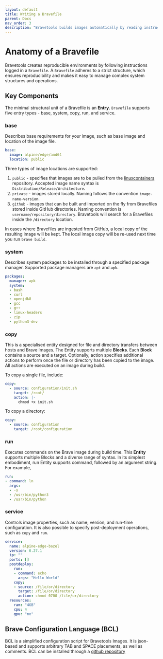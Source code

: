 ```yaml
---
layout: default
title: Writing a Bravefile
parent: Docs
nav_order: 3
description: "Bravetools builds images automatically by reading instructions from a Bravefile."
---
```


# Anatomy of a Bravefile

Bravetools creates reproducible environments by following instructions logged in a ``Bravefile``. A ``Bravefile`` adheres to a strict structure, which ensures reproducibility and makes it easy to manage complex system structures and operations.

## Key Components

The minimal structural unit of a Bravefile is an **Entry**. ``Bravefile`` supports five entry types - base, system, copy, run, and service.

### base
Describes base requirements for your image, such as base image and location of the image file.

```yaml
base:
  image: alpine/edge/amd64
  location: public
```

Three types of image locations are supported:

1. ``public`` - specifies that images are to be pulled from the [linuxcontainers](https://images.linuxcontainers.org) repository. Accepted image name syntax is ``Distribution/Release/Architecture``.
2. ``private`` - images stored locally. Naming follows the convention ``image-name-version``.
3. ``github`` - images that can be built and imported on the fly from Bravefiles stored inside GitHub directories. Naming convention is ``username/repository/directory``. Bravetools will search for a Bravefiles inside the ``/directory`` location.

In cases where Bravefiles are ingested from GitHub, a local copy of the resulting image will be kept. The local image copy will be re-used next time you run ``brave build``.

### system
Describes system packages to be installed through a specified package manager. Supported package managers are ``apt`` and ``apk``.

```yaml
packages:
  manager: apk
  system:
  - bash
  - curl
  - openjdk8
  - gcc
  - g++
  - linux-headers
  - zip
  - python3-dev
```

### copy
This is a specialised entity designed for file and directory transfers between hosts and Brave Images. The Entity supports multiple **Blocks**. Each **Block** contains a source and a target. Optionally, action specifies additional actions to perform once the file or directory has been copied to the image. All actions are executed on an image during build.

To copy a single file, include:
```yaml
copy:
  - source: configuration/init.sh
    target: /root/
    action: |-
      chmod +x init.sh
```

To copy a directory:
```yaml
copy:
  - source: configuration
    target: /root/configuration
```

### run
Executes commands on the Brave image during build time. This **Entity** supports multiple Blocks and a diverse range of syntax. In its simplest embodiment, run Entity supports command, followed by an argument string. For example,

```yaml
run:
- command: ln
  args:
  - -s
  - /usr/bin/python3
  - /usr/bin/python
```

### service
Controls image properties, such as name, version, and run-time configuration. It is also possible to specify  post-deployment operations, such as ``copy`` and ``run``.

```yaml
service:
  name: alpine-edge-bazel
  version: 0.27.1
  ip: ""
  ports: []
  postdeploy:
    run:
    - command: echo
      args: "Hello World"
    copy:
    - source: /file/or/directory
      target: /file/or/directory
      action: chmod 0700 /file/or/directory
  resources:
    ram: "4GB"
    cpu: 4
    gpu: "no"
```

## Brave Configuration Language (BCL)

BCL is a simplified configuration script for Bravetools Images. It is json-based and supports arbitrary TAB and SPACE placements, as well as comments. BCL can be installed through a [github repository](https://github.com/beringresearch/bcl)